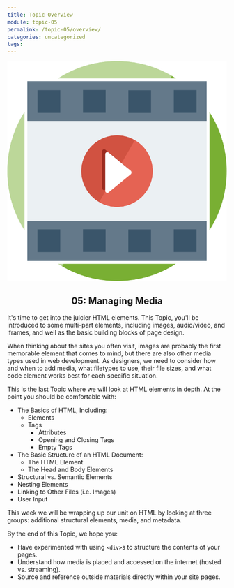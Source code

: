 ```yaml
---
title: Topic Overview
module: topic-05
permalink: /topic-05/overview/
categories: uncategorized
tags:
---
```


<img src="../img/assignment-04.svg" alt="" title="Assignment 4: Managing Media" class="overview-img" />

<h2 style="text-align: center;">05: Managing Media</h2>

It's time to get into the juicier HTML elements. This Topic, you'll be introduced to some multi-part elements, including images, audio/video, and iframes, and well as the basic building blocks of page design.

When thinking about the sites you often visit, images are probably the first memorable element that comes to mind, but there are also other media types used in web development. As designers, we need to consider how and when to add media, what filetypes to use, their file sizes, and what code element works best for each specific situation.

This is the last Topic where we will look at HTML elements in depth. At the point you should be comfortable with:

- The Basics of HTML, Including:
    - Elements
    - Tags
        - Attributes
        - Opening and Closing Tags
        - Empty Tags
- The Basic Structure of an HTML Document:
    - The HTML Element
    - The Head and Body Elements
- Structural vs. Semantic Elements
- Nesting Elements
- Linking to Other Files (i.e. Images)
- User Input

This week we will be wrapping up our unit on HTML by looking at three groups: additional structural elements, media, and metadata.


By the end of this Topic, we hope you:
- Have experimented with using `<div>`s to structure the contents of your pages.
- Understand how media is placed and accessed on the internet (hosted vs. streaming).
- Source and reference outside materials directly within your site pages.
